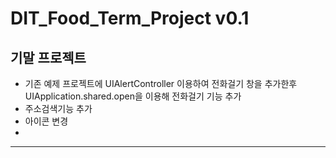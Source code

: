 # DIT_Food_Term_Project v0.1


기말 프로젝트
--------------
* 기존 예제 프로젝트에 UIAlertController 이용하여 전화걸기 창을 추가한후 UIApplication.shared.open을 이용해 전화걸기 기능 추가
* 주소검색기능 추가
* 아이콘 변경
* 
--------------

